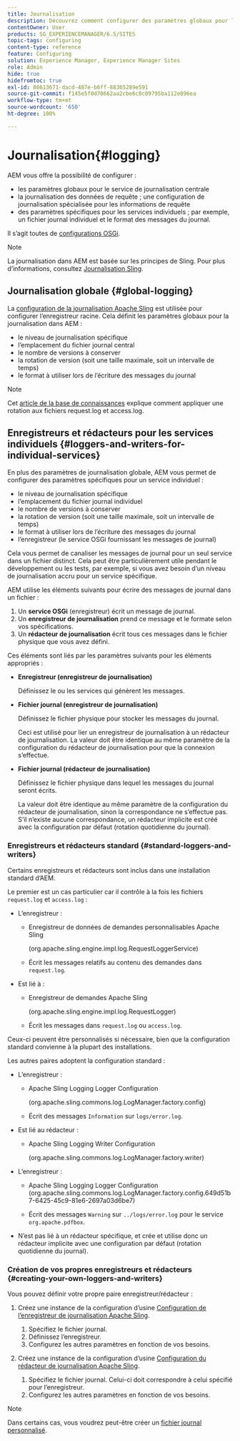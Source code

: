 ```yaml
---
title: Journalisation
description: Découvrez comment configurer des paramètres globaux pour le service de journalisation centrale, des paramètres spécifiques pour les services individuels ou comment demander la journalisation des données.
contentOwner: User
products: SG_EXPERIENCEMANAGER/6.5/SITES
topic-tags: configuring
content-type: reference
feature: Configuring
solution: Experience Manager, Experience Manager Sites
role: Admin
hide: true
hidefromtoc: true
exl-id: 86613671-dacd-487e-b6ff-88365289e591
source-git-commit: f145e5f0d70662aa2cbe6c8c09795ba112e896ea
workflow-type: tm+mt
source-wordcount: '650'
ht-degree: 100%

---
```


# Journalisation{#logging}

AEM vous offre la possibilité de configurer :

* les paramètres globaux pour le service de journalisation centrale
* la journalisation des données de requête ; une configuration de journalisation spécialisée pour les informations de requête
* des paramètres spécifiques pour les services individuels ; par exemple, un fichier journal individuel et le format des messages du journal.

Il s’agit toutes de [configurations OSGi](/help/sites-deploying/configuring-osgi.md).

>[!NOTE]
>
>La journalisation dans AEM est basée sur les principes de Sling. Pour plus d’informations, consultez [Journalisation Sling](https://sling.apache.org/site/logging.html).

## Journalisation globale {#global-logging}

La [configuration de la journalisation Apache Sling](/help/sites-deploying/osgi-configuration-settings.md) est utilisée pour configurer l’enregistreur racine. Cela définit les paramètres globaux pour la journalisation dans AEM :

* le niveau de journalisation spécifique
* l’emplacement du fichier journal central
* le nombre de versions à conserver
* la rotation de version (soit une taille maximale, soit un intervalle de temps)
* le format à utiliser lors de l’écriture des messages du journal

>[!NOTE]
>
>Cet [article de la base de connaissances](https://helpx.adobe.com/fr/experience-manager/kb/HowToRotateRequestAndAccessLog.html) explique comment appliquer une rotation aux fichiers request.log et access.log.

## Enregistreurs et rédacteurs pour les services individuels {#loggers-and-writers-for-individual-services}

En plus des paramètres de journalisation globale, AEM vous permet de configurer des paramètres spécifiques pour un service individuel :

* le niveau de journalisation spécifique
* l’emplacement du fichier journal individuel
* le nombre de versions à conserver
* la rotation de version (soit une taille maximale, soit un intervalle de temps) 
* le format à utiliser lors de l’écriture des messages du journal
* l’enregistreur (le service OSGi fournissant les messages de journal)

Cela vous permet de canaliser les messages de journal pour un seul service dans un fichier distinct. Cela peut être particulièrement utile pendant le développement ou les tests, par exemple, si vous avez besoin d’un niveau de journalisation accru pour un service spécifique.

AEM utilise les éléments suivants pour écrire des messages de journal dans un fichier :

1. Un **service OSGi** (enregistreur) écrit un message de journal.
1. Un **enregistreur de journalisation** prend ce message et le formate selon vos spécifications.
1. Un **rédacteur de journalisation** écrit tous ces messages dans le fichier physique que vous avez défini.

Ces éléments sont liés par les paramètres suivants pour les éléments appropriés :

* **Enregistreur (enregistreur de journalisation)**

  Définissez le ou les services qui génèrent les messages.

* **Fichier journal (enregistreur de journalisation)**

  Définissez le fichier physique pour stocker les messages du journal.

  Ceci est utilisé pour lier un enregistreur de journalisation à un rédacteur de journalisation. La valeur doit être identique au même paramètre de la configuration du rédacteur de journalisation pour que la connexion s’effectue.

* **Fichier journal (rédacteur de journalisation)**

  Définissez le fichier physique dans lequel les messages du journal seront écrits.

  La valeur doit être identique au même paramètre de la configuration du rédacteur de journalisation, sinon la correspondance ne s’effectue pas. S’il n’existe aucune correspondance, un rédacteur implicite est créé avec la configuration par défaut (rotation quotidienne du journal).

### Enregistreurs et rédacteurs standard {#standard-loggers-and-writers}

Certains enregistreurs et rédacteurs sont inclus dans une installation standard d’AEM.

Le premier est un cas particulier car il contrôle à la fois les fichiers `request.log` et `access.log` :

* L’enregistreur :

   * Enregistreur de données de demandes personnalisables Apache Sling

     (org.apache.sling.engine.impl.log.RequestLoggerService)

   * Écrit les messages relatifs au contenu des demandes dans `request.log`.

* Est lié à :

   * Enregistreur de demandes Apache Sling

     (org.apache.sling.engine.impl.log.RequestLogger)

   * Écrit les messages dans `request.log` ou `access.log`.

Ceux-ci peuvent être personnalisés si nécessaire, bien que la configuration standard convienne à la plupart des installations.

Les autres paires adoptent la configuration standard :

* L’enregistreur :

   * Apache Sling Logging Logger Configuration

     (org.apache.sling.commons.log.LogManager.factory.config)

   * Écrit des messages `Information` sur `logs/error.log`.

* Est lié au rédacteur :

   * Apache Sling Logging Writer Configuration

     (org.apache.sling.commons.log.LogManager.factory.writer)

* L’enregistreur :

   * Apache Sling Logging Logger Configuration (org.apache.sling.commons.log.LogManager.factory.config.649d51b7-6425-45c9-81e6-2697a03d6be7)

   * Écrit des messages `Warning` sur `../logs/error.log` pour le service `org.apache.pdfbox`.

* N’est pas lié à un rédacteur spécifique, et crée et utilise donc un rédacteur implicite avec une configuration par défaut (rotation quotidienne du journal).

### Création de vos propres enregistreurs et rédacteurs {#creating-your-own-loggers-and-writers}

Vous pouvez définir votre propre paire enregistreur/rédacteur :

1. Créez une instance de la configuration d’usine [Configuration de l’enregistreur de journalisation Apache Sling](/help/sites-deploying/osgi-configuration-settings.md).

   1. Spécifiez le fichier journal.
   1. Définissez l’enregistreur.
   1. Configurez les autres paramètres en fonction de vos besoins.

1. Créez une instance de la configuration d’usine [Configuration du rédacteur de journalisation Apache Sling](/help/sites-deploying/osgi-configuration-settings.md).

   1. Spécifiez le fichier journal. Celui-ci doit correspondre à celui spécifié pour l’enregistreur.
   1. Configurez les autres paramètres en fonction de vos besoins.

>[!NOTE]
>
>Dans certains cas, vous voudrez peut-être créer un [fichier journal personnalisé](/help/sites-deploying/monitoring-and-maintaining.md#create-a-custom-log-file).
